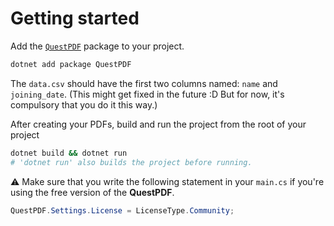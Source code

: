 # Getting started

Add the [`QuestPDF`](https://www.questpdf.com/quick-start.html) package to your project.

```bash
dotnet add package QuestPDF
```

The `data.csv` should have the first two columns named: `name` and `joining_date`. (This might get fixed in the future :D But for now, it's compulsory that you do it this way.)

After creating your PDFs, build and run the project from the root of your project

```bash
dotnet build && dotnet run
# 'dotnet run' also builds the project before running.
```

⚠️ Make sure that you write the following statement in your `main.cs` if you're using the free version of the **QuestPDF**.

```cs
QuestPDF.Settings.License = LicenseType.Community;
```

